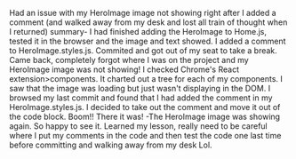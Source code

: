 Had an issue with my HeroImage image not showing right after I added a comment (and walked away from my desk and lost all train of thought when I returned)
summary-
I had finished adding the HeroImage to Home.js, tested it in the browser and the image 
and text showed. I added a comment to HeroImage.styles.js. Commited and got out of my seat to take a break.
Came back, completely forgot where I was on the project and my HeroImage image was not showing!
I checked Chrome's React extension>components.
It charted out a tree for each of my components. I saw that the image was loading but just wasn't displaying in the DOM.
I browsed my last commit and found that I had added the comment in my HeroImage.styles.js. I decided to take out the comment and move it out of the code block.
Boom!!
There it was! -The HeroImage image was showing again. 
So happy to see it. Learned my lesson, really need to be careful where I put my comments in the code and then test the code one last time before committing and walking away from my desk Lol.